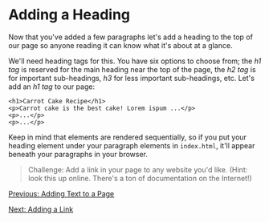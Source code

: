 # Adding a Heading
Now that you've added a few paragraphs let's add a heading to the top of our page so anyone reading it can know what it's about at a glance.

We'll need heading tags for this. You have six options to choose from; the _h1 tag_ is reserved for the main heading near the top of the page, the _h2 tag_ is for important sub-headings, _h3_ for less important sub-headings, etc. Let's add an _h1 tag_ to our page:
```
<h1>Carrot Cake Recipe</h1>
<p>Carrot cake is the best cake! Lorem ispum ...</p>
<p>...</p>
<p>...</p>
```
Keep in mind that elements are rendered sequentially, so if you put your heading element under your paragraph elements in `index.html`, it'll appear beneath your paragraphs in your browser.

> Challenge: Add a link in your page to any website you'd like. (Hint: look this up online. There's a ton of documentation on the Internet!)

[Previous: Adding Text to a Page](html_paragraph.md)

[Next: Adding a Link](html_link.md)
